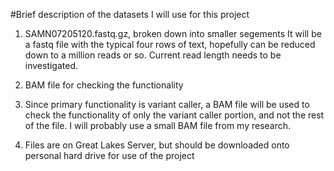 #Brief description of the datasets I will use for this project
1. SAMN07205120.fastq.gz, broken down into smaller segements
It will be a fastq file with the typical four rows of text, hopefully can be reduced down to a million reads or so. Current read length needs to be investigated.

2. BAM file for checking the functionality
3. Since primary functionality is variant caller, a BAM file will be used to check the functionality of only the variant caller portion, and not the rest of the file. I will probably use a small BAM file from my research. 
4. Files are on Great Lakes Server, but should be downloaded onto personal hard drive for use of the project
